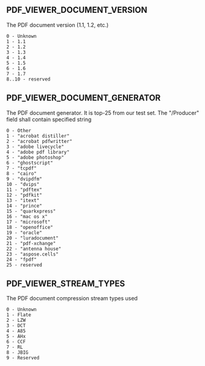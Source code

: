 ## PDF_VIEWER_DOCUMENT_VERSION

The PDF document version (1.1, 1.2, etc.)

```
0 - Unknown
1 - 1.1
2 - 1.2
3 - 1.3
4 - 1.4
5 - 1.5
6 - 1.6
7 - 1.7
8..10 - reserved
```

## PDF_VIEWER_DOCUMENT_GENERATOR

The PDF document generator. It is top-25 from our test set. The "/Producer" field shall contain specified string

```
0 - Other
1 - "acrobat distiller"
2 - "acrobat pdfwritter"
3 - "adobe livecycle"
4 - "adobe pdf library"
5 - "adobe photoshop"
6 - "ghostscript"
7 - "tcpdf"
8 - "cairo"
9 - "dvipdfm"
10 - "dvips"
11 - "pdftex"
12 - "pdfkit"
13 - "itext"
14 - "prince"
15 - "quarkxpress"
16 - "mac os x"
17 - "microsoft"
18 - "openoffice"
19 - "oracle"
20 - "luradocument"
21 - "pdf-xchange"
22 - "antenna house"
23 - "aspose.cells"
24 - "fpdf"
25 - reserved
```

## PDF_VIEWER_STREAM_TYPES

The PDF document compression stream types used

```
0 - Unknown
1 - Flate
2 - LZW
3 - DCT
4 - A85
5 - AHx
6 - CCF
7 - RL
8 - JBIG
9 - Reserved
```
